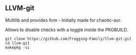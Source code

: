 ## LLVM-git

Multilib and provides llvm - Initially made for chaotic-aur.

Allows to disable checks with a toggle inside the PKGBUILD.


```
git clone https://github.com/Frogging-Family/llvm-git.git
cd llvm-git
makepkg -si
```

